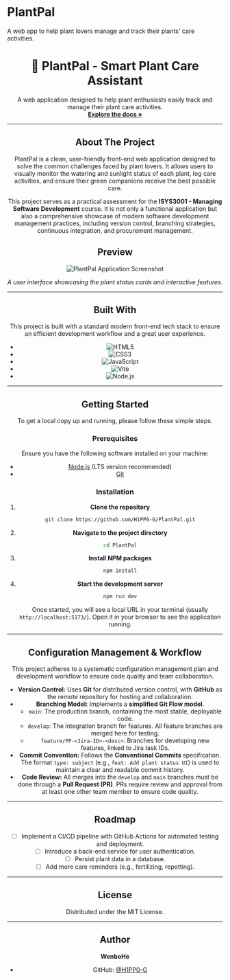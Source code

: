 # PlantPal
A web app to help plant lovers manage and track their plants' care activities.
<div align="center">
 

  <h1 align="center">🌱 PlantPal - Smart Plant Care Assistant</h1>

  <p align="center">
    A web application designed to help plant enthusiasts easily track and manage their plant care activities.
    <br />
    <a href="https://github.com/H1PP0-G/PlantPal"><strong>Explore the docs »</strong></a>
    <br />


---

##  About The Project

PlantPal is a clean, user-friendly front-end web application designed to solve the common challenges faced by plant lovers. It allows users to visually monitor the watering and sunlight status of each plant, log care activities, and ensure their green companions receive the best possible care.

This project serves as a practical assessment for the **ISYS3001 - Managing Software Development** course. It is not only a functional application but also a comprehensive showcase of modern software development management practices, including version control, branching strategies, continuous integration, and procurement management.

##  Preview

<!-- Make sure this path is correct. You'll need to create a `screenshots` folder in your repo and upload your image. -->
![PlantPal Application Screenshot](https://raw.githubusercontent.com/H1PP0-G/PlantPal/main/screenshots/demo.png)

*A user interface showcasing the plant status cards and interactive features.*

---

##  Built With

This project is built with a standard modern front-end tech stack to ensure an efficient development workflow and a great user experience.

*   ![HTML5](https://img.shields.io/badge/HTML5-E34F26?style=for-the-badge&logo=html5&logoColor=white)
*   ![CSS3](https://img.shields.io/badge/CSS3-1572B6?style=for-the-badge&logo=css3&logoColor=white)
*   ![JavaScript](https://img.shields.io/badge/JavaScript-F7DF1E?style=for-the-badge&logo=javascript&logoColor=black)
*   ![Vite](https://img.shields.io/badge/Vite-646CFF?style=for-the-badge&logo=vite&logoColor=white)
*   ![Node.js](https://img.shields.io/badge/Node.js-339933?style=for-the-badge&logo=nodedotjs&logoColor=white)

---

##  Getting Started

To get a local copy up and running, please follow these simple steps.

### **Prerequisites**

Ensure you have the following software installed on your machine:
*   [Node.js](https://nodejs.org/) (LTS version recommended)
*   [Git](https://git-scm.com/)

### **Installation**

1.  **Clone the repository**
    ```sh
    git clone https://github.com/H1PP0-G/PlantPal.git
    ```
2.  **Navigate to the project directory**
    ```sh
    cd PlantPal
    ```
3.  **Install NPM packages**
    ```sh
    npm install
    ```
4.  **Start the development server**
    ```sh
    npm run dev
    ```
    Once started, you will see a local URL in your terminal (usually `http://localhost:5173/`). Open it in your browser to see the application running.

---

##  Configuration Management & Workflow

This project adheres to a systematic configuration management plan and development workflow to ensure code quality and team collaboration.

*   **Version Control:** Uses **Git** for distributed version control, with **GitHub** as the remote repository for hosting and collaboration.
*   **Branching Model:** Implements a **simplified Git Flow model**.
    *   `main`: The production branch, containing the most stable, deployable code.
    *   `develop`: The integration branch for features. All feature branches are merged here for testing.
    *   `feature/PP-<Jira-ID>-<desc>`: Branches for developing new features, linked to Jira task IDs.
*   **Commit Convention:** Follows the **Conventional Commits** specification. The format `type: subject` (e.g., `feat: Add plant status UI`) is used to maintain a clear and readable commit history.
*   **Code Review:** All merges into the `develop` and `main` branches must be done through a **Pull Request (PR)**. PRs require review and approval from at least one other team member to ensure code quality.

---

##  Roadmap

*   [ ] Implement a CI/CD pipeline with GitHub Actions for automated testing and deployment.
*   [ ] Introduce a back-end service for user authentication.
*   [ ] Persist plant data in a database.
*   [ ] Add more care reminders (e.g., fertilizing, repotting).

---

##  License

Distributed under the MIT License.

---

##  Author

**WenboHe**

*   GitHub: [@H1PP0-G](https://github.com/H1PP0-G)

